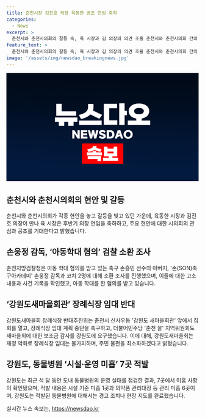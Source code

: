 ```yaml
---
title: 춘천시장 김진호 의장 육동한 공조 연임 축하
categories:
  - News
excerpt: >
  춘천시와 춘천시의회의 갈등 속, 육 시장과 김 의장의 의견 조율 춘천시와 춘천시의회 간의 갈등 속에서 육 시장과 김 의장이 만나 의견을 조율했다. 육 시장은 김 의장의 후반기 의장 연임을 축하하고 현안에 대한 시의회의 지지를 요청했으며, 김 의장은 시의회의 지원을 약속하며 시장의 성공은 시민의 성공이라고 밝혔다. 또한 아동학대 혐의로 검찰 소환 조사를 받고 있는 손웅정 감독과 동물병원 미흡 사례도 동시에 이슈가 되고 있다.
feature_text: >
  춘천시와 춘천시의회의 갈등 속, 육 시장과 김 의장의 의견 조율 춘천시와 춘천시의회 간의 갈등 속에서 육 시장과 김 의장이 만나 의견을 조율했다. 육 시장은 김 의장의 후반기 의장 연임을 축하하고 현안에 대한 시의회의 지지를 요청했으며, 김 의장은 시의회의 지원을 약속하며 시장의 성공은 시민의 성공이라고 밝혔다. 또한 아동학대 혐의로 검찰 소환 조사를 받고 있는 손웅정 감독과 동물병원 미흡 사례도 동시에 이슈가 되고 있다.
image: '/assets/img/newsdao_breakingnews.jpg'
---
```


<p><img src="/assets/img/newsdao_breakingnews.jpg" alt="firstkoreanews 속보" /></p>

<h2 data-ke-size="size26">춘천시와 춘천시의회의 현안 및 갈등</h2>

<p data-ke-size="size16">춘천시와 춘천시의회가 각종 현안을 놓고 갈등을 빚고 있던 가운데, 육동한 시장과 김진호 의장이 만나 육 시장은 후반기 의장 연임을 축하하고, 주요 현안에 대한 시의회의 관심과 공조를 기대한다고 밝혔습니다.</p>

<h2 data-ke-size="size26">손웅정 감독, ‘아동학대 혐의’ 검찰 소환 조사</h2>

<p data-ke-size="size16">춘천지방검찰청은 아동 학대 혐의를 받고 있는 축구 손흥민 선수의 아버지, '손(SON)축구아카데미' 손웅정 감독과 코치 2명에 대해 소환 조사를 진행했으며, 이들에 대한 고소 내용과 사건 기록을 확인했고, 아동 학대를 한 혐의를 받고 있습니다.</p>

<h2 data-ke-size="size26">‘강원도새마을회관’ 장례식장 임대 반대</h2>

<p data-ke-size="size16">강원도새마을회 장례식장 반대추진위는 춘천시 신사우동 '강원도 새마을회관' 앞에서 집회를 열고, 장례식장 임대 계획 중단을 촉구하고, 더불어민주당 '춘천 을' 지역위원회도 새마을회에 대한 보조금 감사를 강원도에 요구했습니다. 이에 대해, 강원도새마을회는 재정 악화로 장례식장 임대는 불가피하며, 주민 불편을 최소화하겠다고 밝혔습니다.</p>

<h2 data-ke-size="size26">강원도, 동물병원 ‘시설·운영 미흡’ 7곳 적발</h2>

<p data-ke-size="size16">강원도는 최근 석 달 동안 도내 동물병원의 운영 실태를 점검한 결과, 7곳에서 미흡 사항이 확인됐으며, 적발 내용은 시설 기준 미흡 1곳과 의약품 관리대장 등 관리 미흡 6곳이며, 강원도는 적발된 동물병원에 대해서는 경고 조치나 현장 지도를 완료했습니다.</p>
실시간 뉴스 속보는, <a href="https://newsdao.kr" rel="dofollow">https://newsdao.kr</a>


